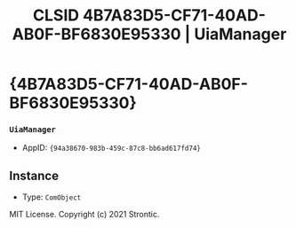 ﻿---
title: "CLSID 4B7A83D5-CF71-40AD-AB0F-BF6830E95330 | UiaManager"
excerpt: What is COM-Object CLSID 4B7A83D5-CF71-40AD-AB0F-BF6830E95330?
---

# {4B7A83D5-CF71-40AD-AB0F-BF6830E95330}

### `UiaManager`
* AppID: `{94a38670-983b-459c-87c8-bb6ad617fd74}`

## Instance

* Type: `ComObject`

MIT License. Copyright (c) 2021 Strontic.


